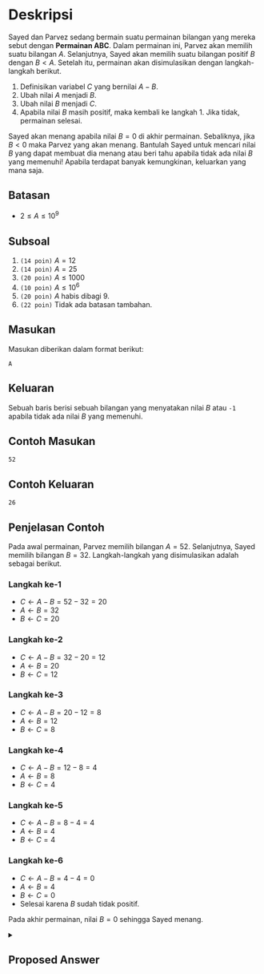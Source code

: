 # Deskripsi
Sayed dan Parvez sedang bermain suatu permainan bilangan yang mereka sebut dengan **Permainan ABC**. Dalam permainan ini, Parvez akan memilih suatu bilangan $A$. Selanjutnya, Sayed akan memilih suatu bilangan positif $B$ dengan $B < A$. Setelah itu, permainan akan disimulasikan dengan langkah-langkah berikut.

1. Definisikan variabel $C$ yang bernilai $A - B$.
2. Ubah nilai $A$ menjadi $B$.
3. Ubah nilai $B$ menjadi $C$.
4. Apabila nilai $B$ masih positif, maka kembali ke langkah 1. Jika tidak, permainan selesai.

Sayed akan menang apabila nilai $B = 0$ di akhir permainan. Sebaliknya, jika $B < 0$ maka Parvez yang akan menang. Bantulah Sayed untuk mencari nilai $B$ yang dapat membuat dia menang atau beri tahu apabila tidak ada nilai $B$ yang memenuhi! Apabila terdapat banyak kemungkinan, keluarkan yang mana saja.

## Batasan
* $2 \leq A \leq 10^9$

## Subsoal
1. `(14 poin)` $A = 12$
2. `(14 poin)` $A = 25$
3. `(20 poin)` $A \leq 1000$
4. `(10 poin)` $A \leq 10^6$
5. `(20 poin)` $A$ habis dibagi $9$.
6. `(22 poin)` Tidak ada batasan tambahan.

## Masukan
Masukan diberikan dalam format berikut:

```
A
```


## Keluaran
Sebuah baris berisi sebuah bilangan yang menyatakan nilai $B$ atau `-1` apabila tidak ada nilai $B$ yang memenuhi.

## Contoh Masukan
```
52
```

## Contoh Keluaran
```
26
```


## Penjelasan Contoh
Pada awal permainan, Parvez memilih bilangan $A = 52$. Selanjutnya, Sayed memilih bilangan $B = 32$. Langkah-langkah yang disimulasikan adalah sebagai berikut.

### Langkah ke-1
* $C \leftarrow A - B = 52 - 32 = 20$
* $A \leftarrow B = 32$
* $B \leftarrow C = 20$
### Langkah ke-2
* $C \leftarrow A - B = 32 - 20 = 12$
* $A \leftarrow B = 20$
* $B \leftarrow C = 12$
### Langkah ke-3
* $C \leftarrow A - B = 20 - 12 = 8$
* $A \leftarrow B = 12$
* $B \leftarrow C = 8$
### Langkah ke-4
* $C \leftarrow A - B = 12 - 8 = 4$
* $A \leftarrow B = 8$
* $B \leftarrow C = 4$
### Langkah ke-5
* $C \leftarrow A - B = 8 - 4 = 4$
* $A \leftarrow B = 4$
* $B \leftarrow C = 4$
### Langkah ke-6
* $C \leftarrow A - B = 4 - 4 = 0$
* $A \leftarrow B = 4$
* $B \leftarrow C = 0$
* Selesai karena $B$ sudah tidak positif.

Pada akhir permainan, nilai $B = 0$ sehingga Sayed menang.

<details>
<summary><h2>Proposed Answer</h2></summary>

```cpp
#include <iostream>
#include <vector>
using namespace std;

bool simulateGame(long long A, long long B) {
    while (B > 0) {
        long long C = A - B;
        A = B;
        B = C;
    }
    return B == 0; // Sayed menang jika B == 0
}

long long findWinningB(long long A) {
    for (long long B = 1; B < A; ++B) {
        if (simulateGame(A, B)) {
            return B;
        }
    }
    return -1; // Tidak ada nilai B yang membuat Sayed menang
}

int main() {
    long long A;
    cin >> A;

    long long result = findWinningB(A);
    cout << result << endl;

    return 0;
}
```

</details>